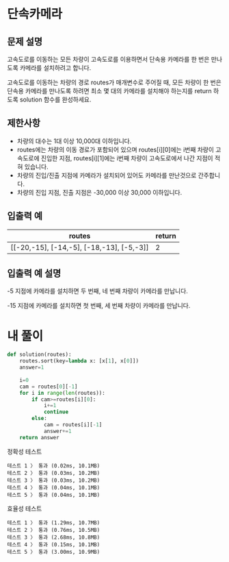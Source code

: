 # 단속카메라
## 문제 설명
고속도로를 이동하는 모든 차량이 고속도로를 이용하면서 단속용 카메라를 한 번은 만나도록 카메라를 설치하려고 합니다.

고속도로를 이동하는 차량의 경로 routes가 매개변수로 주어질 때, 모든 차량이 한 번은 단속용 카메라를 만나도록 하려면 최소 몇 대의 카메라를 설치해야 하는지를 return 하도록 solution 함수를 완성하세요.

## 제한사항

- 차량의 대수는 1대 이상 10,000대 이하입니다.
- routes에는 차량의 이동 경로가 포함되어 있으며 routes[i][0]에는 i번째 차량이 고속도로에 진입한 지점, routes[i][1]에는 i번째 차량이 고속도로에서 나간 지점이 적혀 있습니다.
- 차량의 진입/진출 지점에 카메라가 설치되어 있어도 카메라를 만난것으로 간주합니다.
- 차량의 진입 지점, 진출 지점은 -30,000 이상 30,000 이하입니다.

## 입출력 예

|routes|return|
|-|-|
|[[-20,-15], [-14,-5], [-18,-13], [-5,-3]]|2|

## 입출력 예 설명

-5 지점에 카메라를 설치하면 두 번째, 네 번째 차량이 카메라를 만납니다.

-15 지점에 카메라를 설치하면 첫 번째, 세 번째 차량이 카메라를 만납니다.

# 내 풀이
```python
def solution(routes):
    routes.sort(key=lambda x: [x[1], x[0]])
    answer=1
    
    i=0
    cam = routes[0][-1]
    for i in range(len(routes)):
        if cam>=routes[i][0]:
            i+=1
            continue
        else:
            cam = routes[i][-1]
            answer+=1
    return answer
```
정확성  테스트
```
테스트 1 〉	통과 (0.02ms, 10.1MB)
테스트 2 〉	통과 (0.03ms, 10.2MB)
테스트 3 〉	통과 (0.03ms, 10.2MB)
테스트 4 〉	통과 (0.04ms, 10.1MB)
테스트 5 〉	통과 (0.04ms, 10.1MB)
```
효율성  테스트
```
테스트 1 〉	통과 (1.29ms, 10.7MB)
테스트 2 〉	통과 (0.76ms, 10.5MB)
테스트 3 〉	통과 (2.68ms, 10.8MB)
테스트 4 〉	통과 (0.15ms, 10.1MB)
테스트 5 〉	통과 (3.00ms, 10.9MB)
```
